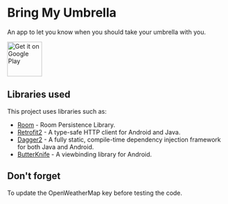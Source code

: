 # Bring My Umbrella

An app to let you know when you should take your umbrella with you.

<a style="margin-bottom: 0;" href='https://play.google.com/store/apps/details?id=com.pefdneves.bringmyumbrella'><img alt='Get it on Google Play' src='https://play.google.com/intl/en_us/badges/images/generic/en_badge_web_generic.png' height="80px"/></a>

## Libraries used

This project uses libraries such as:

* [Room](https://developer.android.com/topic/libraries/architecture/room) - Room Persistence Library.
* [Retrofit2](https://square.github.io/retrofit/) - A type-safe HTTP client for Android and Java.
* [Dagger2](https://google.github.io/dagger/) - A fully static, compile-time dependency injection framework for both Java and Android.
* [ButterKnife](http://jakewharton.github.io/butterknife/) - A viewbinding library for Android.

## Don't forget

To update the OpenWeatherMap key before testing the code.

